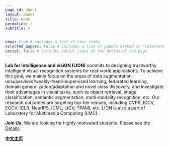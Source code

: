 ```yaml
---
page_id: about
layout: about
title: Home
permalink: /
subtitle: >


news: true # includes a list of news items
selected_papers: false # includes a list of papers marked as "selected={true}"
social: false # includes social icons at the bottom of the page
---
```


**Lab for Intelligence and visiON (LION)** commits to designing trustworthy intelligent visual recognition systems for real-world applications. To achieve this goal, we mainly focus on the areas of data augmentation, unsupervised/weakly-/semi-supervised learning, federated learning, domain generalization/adaptation and novel class discovery, and investigate their advantages in visual tasks, such as object retrieval, image classification, semantic segmentation, multi-modality recognition, etc. Our research outcomes are targeting top-tier venues, including CVPR, ICCV, ECCV, ICLR, NeurIPS, ICML, IJCV, TPAMI, etc. LION is also a part of Laboratory for Multimedia Computing (LMC).

**Join Us:** We are looking for highly-motivated students. Please see the [Details](/joinus/).

**[中文主页](https://lion-hfut.github.io/cn-cn/)**